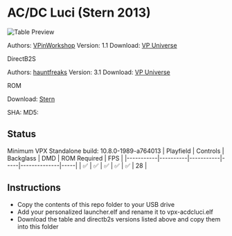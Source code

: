 # AC/DC Luci (Stern 2013)

![Table Preview](https://vpuniverse.com/screenshots/monthly_2022_12/ACDC-Cab-SS.png.db4cb9f7abaeff97eb80b8a22e20314f.png)

Authors: [VPinWorkshop](https://vpuniverse.com/profile/40692-vpinworkshop/)
Version: 1.1
Download: [VP Universe](https://vpuniverse.com/files/file/12471-acdc-luci-stern-2013-vpw-mod/)

DirectB2S

Authors: [hauntfreaks](https://vpuniverse.com/profile/25802-mussinger/)
Version: 3.1
Download: [VP Universe](https://vpuniverse.com/files/file/11475-acdc-luci-premium-stern-2013-b2s-with-full-dmd/)

ROM

Download: [Stern](https://sternpinball.com/?post_type=game_code&s=dc)

SHA: 
MD5: 

## Status 

Minimum VPX Standalone build: 10.8.0-1989-a764013
| Playfield | Controls | Backglass | DMD | ROM Required | FPS | 
|-----------|----------|-----------|-----|--------------|-----|
| :white_check_mark: | :white_check_mark: | :white_check_mark: | :white_check_mark: | :white_check_mark: | 28 |

## Instructions

- Copy the contents of this repo folder to your USB drive
- Add your personalized launcher.elf and rename it to vpx-acdcluci.elf
- Download the table and directb2s versions listed above and copy them into this folder